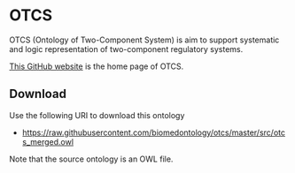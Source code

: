 # OTCS

OTCS (Ontology of Two-Component System) is aim to support systematic and logic representation of two-component regulatory systems. 

[This GitHub website](http://github.com/biomedontology/otcs.) is the home page of OTCS.

## Download
Use the following URI to download this ontology

- https://raw.githubusercontent.com/biomedontology/otcs/master/src/otcs_merged.owl

Note that the source ontology is an OWL file.


